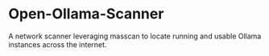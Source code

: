 # Open-Ollama-Scanner
A network scanner leveraging masscan to locate running and usable Ollama instances across the internet.
